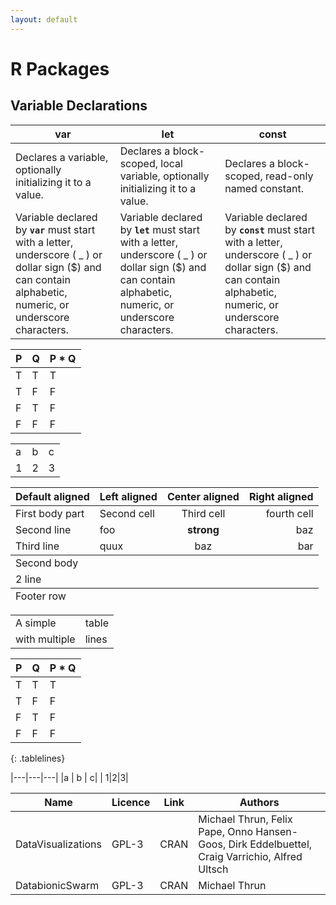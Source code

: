 ```yaml
---
layout: default
---
```





# R Packages



## Variable Declarations

| **var** | **let** | **const** |
|-----|-----|-----|
| Declares a variable, optionally initializing it to a value. | Declares a block-scoped, local variable, optionally initializing it to a value. | Declares a block-scoped, read-only named constant. |
| Variable declared by **`var`** must start with a letter, underscore ( _ ) or dollar sign ($) and can contain alphabetic, numeric, or underscore characters. | Variable declared by **`let`** must start with a letter, underscore ( _ ) or dollar sign ($) and can contain alphabetic, numeric, or underscore characters. | Variable declared by **`const`** must start with a letter, underscore ( _ ) or dollar sign ($) and can contain alphabetic, numeric, or underscore characters. |






<table class="tablelines">
  <thead>
    <tr>
      <th>P</th>
      <th>Q</th>
      <th>P * Q</th>
    </tr>
  </thead>
  <tbody>
    <tr>
      <td>T</td>
      <td>T</td>
      <td>T</td>
    </tr>
    <tr>
      <td>T</td>
      <td>F</td>
      <td>F</td>
    </tr>
    <tr>
      <td>F</td>
      <td>T</td>
      <td>F</td>
    </tr>
    <tr>
      <td>F</td>
      <td>F</td>
      <td>F</td>
    </tr>
  </tbody>
</table>

<table class="tablelines">
  <tbody>
    <tr>
      <td>a</td>
      <td>b</td>
      <td>c</td>
    </tr>
    <tr>
      <td>1</td>
      <td>2</td>
      <td>3</td>
    </tr>
  </tbody>
</table>

<table class="tablelines">
  <thead>
    <tr>
      <th>Default aligned</th>
      <th style="text-align: left">Left aligned</th>
      <th style="text-align: center">Center aligned</th>
      <th style="text-align: right">Right aligned</th>
    </tr>
  </thead>
  <tbody>
    <tr>
      <td>First body part</td>
      <td style="text-align: left">Second cell</td>
      <td style="text-align: center">Third cell</td>
      <td style="text-align: right">fourth cell</td>
    </tr>
    <tr>
      <td>Second line</td>
      <td style="text-align: left">foo</td>
      <td style="text-align: center"><strong>strong</strong></td>
      <td style="text-align: right">baz</td>
    </tr>
    <tr>
      <td>Third line</td>
      <td style="text-align: left">quux</td>
      <td style="text-align: center">baz</td>
      <td style="text-align: right">bar</td>
    </tr>
  </tbody>
  <tbody>
    <tr>
      <td>Second body</td>
      <td style="text-align: left"> </td>
      <td style="text-align: center"> </td>
      <td style="text-align: right"> </td>
    </tr>
    <tr>
      <td>2 line</td>
      <td style="text-align: left"> </td>
      <td style="text-align: center"> </td>
      <td style="text-align: right"> </td>
    </tr>
  </tbody>
  <tfoot>
    <tr>
      <td>Footer row</td>
      <td style="text-align: left"> </td>
      <td style="text-align: center"> </td>
      <td style="text-align: right"> </td>
    </tr>
  </tfoot>
</table>

<table class="tablelines">
  <tbody>
    <tr>
      <td>A simple</td>
      <td>table</td>
    </tr>
    <tr>
      <td>with multiple</td>
      <td>lines</td>
    </tr>
  </tbody>
</table>




| P | Q | P * Q |
| - | - | - |
| T | T | T |
| T | F | F |
| F | T | F |
| F | F | F |
{: .tablelines}

|---|---|---|
|a  | b | c|
| 1|2|3|


| Name                | Licence    | Link | Authors                                                                                        |
|---------------------|------------|------|------------------------------------------------------------------------------------------------|
| DataVisualizations  | GPL-3      | CRAN | Michael Thrun, Felix Pape, Onno Hansen-Goos, Dirk Eddelbuettel, Craig Varrichio, Alfred Ultsch |
| DatabionicSwarm     | GPL-3      | CRAN | Michael Thrun                                                                                  |



